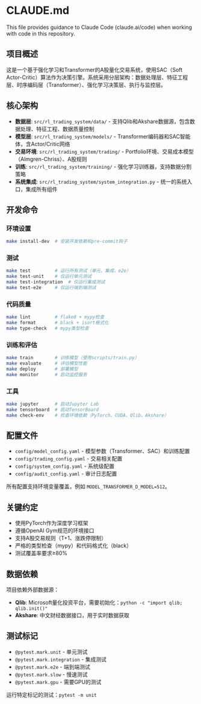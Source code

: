 # CLAUDE.md

This file provides guidance to Claude Code (claude.ai/code) when working with code in this repository.

## 项目概述

这是一个基于强化学习和Transformer的A股量化交易系统，使用SAC（Soft Actor-Critic）算法作为决策引擎。系统采用分层架构：数据处理层、特征工程层、时序编码层（Transformer）、强化学习决策层、执行与监控层。

## 核心架构

- **数据层**: `src/rl_trading_system/data/` - 支持Qlib和Akshare数据源，包含数据处理、特征工程、数据质量控制
- **模型层**: `src/rl_trading_system/models/` - Transformer编码器和SAC智能体，含Actor/Critic网络
- **交易环境**: `src/rl_trading_system/trading/` - Portfolio环境、交易成本模型（Almgren-Chriss）、A股规则
- **训练**: `src/rl_trading_system/training/` - 强化学习训练器，支持数据分割策略
- **系统集成**: `src/rl_trading_system/system_integration.py` - 统一的系统入口，集成所有组件

## 开发命令

### 环境设置
```bash
make install-dev  # 安装开发依赖和pre-commit钩子
```

### 测试
```bash
make test         # 运行所有测试（单元、集成、e2e）
make test-unit    # 仅运行单元测试
make test-integration  # 仅运行集成测试
make test-e2e     # 仅运行端到端测试
```

### 代码质量
```bash
make lint         # flake8 + mypy检查
make format       # black + isort格式化
make type-check   # mypy类型检查
```

### 训练和评估
```bash
make train        # 训练模型（使用scripts/train.py）
make evaluate     # 评估模型性能
make deploy       # 部署模型
make monitor      # 启动监控服务
```

### 工具
```bash
make jupyter      # 启动Jupyter Lab
make tensorboard  # 启动TensorBoard
make check-env    # 检查环境依赖（PyTorch、CUDA、Qlib、Akshare）
```

## 配置文件

- `config/model_config.yaml` - 模型参数（Transformer、SAC）和训练配置
- `config/trading_config.yaml` - 交易相关配置
- `config/system_config.yaml` - 系统级配置
- `config/audit_config.yaml` - 审计日志配置

所有配置支持环境变量覆盖，例如 `MODEL_TRANSFORMER_D_MODEL=512`。

## 关键约定

- 使用PyTorch作为深度学习框架
- 遵循OpenAI Gym规范的环境接口
- 支持A股交易规则（T+1、涨跌停限制）
- 严格的类型检查（mypy）和代码格式化（black）
- 测试覆盖率要求≥80%

## 数据依赖

项目依赖外部数据源：
- **Qlib**: Microsoft量化投资平台，需要初始化：`python -c "import qlib; qlib.init()"`
- **Akshare**: 中文财经数据接口，用于实时数据获取

## 测试标记

- `@pytest.mark.unit` - 单元测试
- `@pytest.mark.integration` - 集成测试  
- `@pytest.mark.e2e` - 端到端测试
- `@pytest.mark.slow` - 慢速测试
- `@pytest.mark.gpu` - 需要GPU的测试

运行特定标记的测试：`pytest -m unit`